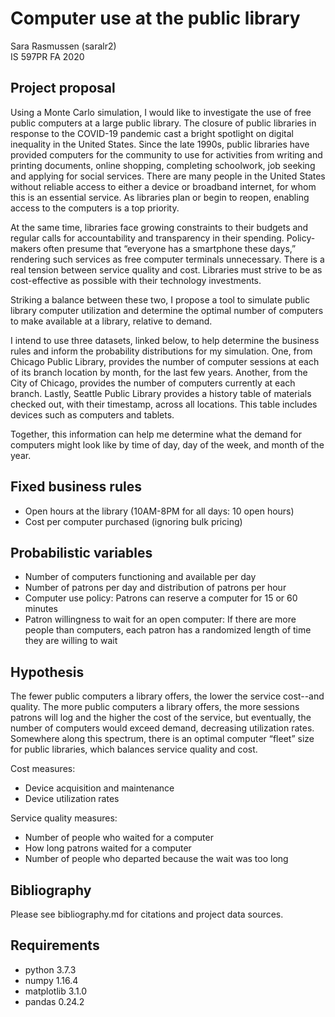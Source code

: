 # Computer use at the public library

Sara Rasmussen (saralr2)  
IS 597PR FA 2020 

## Project proposal

Using a Monte Carlo simulation, I would like to investigate the use of free public computers at a large public library. The closure of public libraries in response to the COVID-19 pandemic cast a bright spotlight on digital inequality in the United States. Since the late 1990s, public libraries have provided computers for the community to use for activities from writing and printing documents, online shopping, completing schoolwork, job seeking and applying for social services. There are many people in the United States without reliable access to either a device or broadband internet, for whom this is an essential service. As libraries plan or begin to reopen, enabling access to the computers is a top priority. 

At the same time, libraries face growing constraints to their budgets and regular calls for accountability and transparency in their spending. Policy-makers often presume that “everyone has a smartphone these days,” rendering such services as free computer terminals unnecessary. There is a real tension between service quality and cost. Libraries must strive to be as cost-effective as possible with their technology investments.   

Striking a balance between these two, I propose a tool to simulate public library computer utilization and determine the optimal number of computers to make available at a library, relative to demand.

I intend to use three datasets, linked below, to help determine the business rules and inform the probability distributions for my simulation. One, from Chicago Public Library, provides the number of computer sessions at each of its branch location by month, for the last few years. Another, from the City of Chicago, provides the number of computers currently at each branch. Lastly, Seattle Public Library provides a history table of materials checked out, with their timestamp, across all locations. This table includes devices such as computers and tablets.

Together, this information can help me determine what the demand for computers might look like by time of day, day of the week, and month of the year. 

## Fixed business rules
- Open hours at the library (10AM-8PM for all days: 10 open hours)
- Cost per computer purchased (ignoring bulk pricing)

## Probabilistic variables
- Number of computers functioning and available per day
- Number of patrons per day and distribution of patrons per hour
- Computer use policy: Patrons can reserve a computer for 15 or 60 minutes
- Patron willingness to wait for an open computer: If there are more people than computers, each patron has a randomized length of time they are willing to wait

## Hypothesis
The fewer public computers a library offers, the lower the service cost--and quality. The more public computers a library offers, the more sessions patrons will log and the higher the cost of the service, but eventually, the number of computers would exceed demand, decreasing utilization rates. Somewhere along this spectrum, there is an optimal computer “fleet” size for public libraries, which balances service quality and cost.

Cost measures:
- Device acquisition and maintenance 
- Device utilization rates

Service quality measures:
- Number of people who waited for a computer 
- How long patrons waited for a computer
- Number of people who departed because the wait was too long

## Bibliography
Please see bibliography.md for citations and project data sources.

## Requirements
- python 3.7.3  
- numpy 1.16.4  
- matplotlib 3.1.0  
- pandas 0.24.2  
